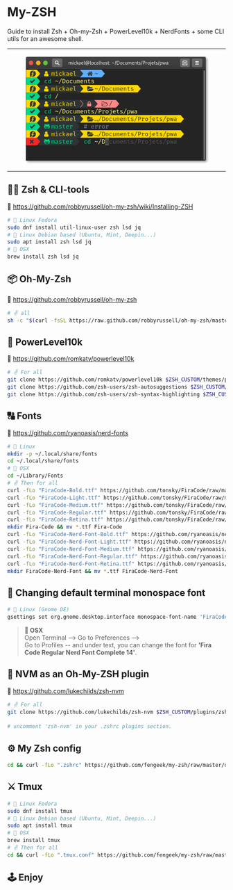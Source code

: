 # My-ZSH

Guide to install Zsh + Oh-my-Zsh + PowerLevel10k + NerdFonts + some CLI utils for an awesome shell.

---

<p align="center">
  <img height="250" src="./capture.png">
  <br>
</p>

---

## 👨‍💻 Zsh & CLI-tools

📖 https://github.com/robbyrussell/oh-my-zsh/wiki/Installing-ZSH

```bash
# 🐧 Linux Fedora
sudo dnf install util-linux-user zsh lsd jq
# 🐧 Linux Debian based (Ubuntu, Mint, Deepin...)
sudo apt install zsh lsd jq
# 🍎 OSX
brew install zsh lsd jq
```

## 📦 Oh-My-Zsh

📖 https://github.com/robbyrussell/oh-my-zsh

```bash
# ✌️ all
sh -c "$(curl -fsSL https://raw.github.com/robbyrussell/oh-my-zsh/master/tools/install.sh)"
```

## 💪 PowerLevel10k

📖 https://github.com/romkatv/powerlevel10k

```bash
# ✌️ For all
git clone https://github.com/romkatv/powerlevel10k $ZSH_CUSTOM/themes/powerlevel10k
git clone https://github.com/zsh-users/zsh-autosuggestions $ZSH_CUSTOM/plugins/zsh-autosuggestions
git clone https://github.com/zsh-users/zsh-syntax-highlighting $ZSH_CUSTOM/plugins/zsh-syntax-highlighting
```

## 🔠 Fonts

📖 https://github.com/ryanoasis/nerd-fonts

```bash
# 🐧 Linux
mkdir -p ~/.local/share/fonts
cd ~/.local/share/fonts
# 🍎 OSX
cd ~/Library/Fonts
# ✌️ Then for all
curl -fLo "FiraCode-Bold.ttf" https://github.com/tonsky/FiraCode/raw/master/distr/ttf/FiraCode-Bold.ttf
curl -fLo "FiraCode-Light.ttf" https://github.com/tonsky/FiraCode/raw/master/distr/ttf/FiraCode-Light.ttf
curl -fLo "FiraCode-Medium.ttf" https://github.com/tonsky/FiraCode/raw/master/distr/ttf/FiraCode-Medium.ttf
curl -fLo "FiraCode-Regular.ttf" https://github.com/tonsky/FiraCode/raw/master/distr/ttf/FiraCode-Regular.ttf
curl -fLo "FiraCode-Retina.ttf" https://github.com/tonsky/FiraCode/raw/master/distr/ttf/FiraCode-Retina.ttf
mkdir Fira-Code && mv *.ttf Fira-Code
curl -fLo "FiraCode-Nerd-Font-Bold.ttf" https://github.com/ryanoasis/nerd-fonts/raw/master/patched-fonts/FiraCode/Bold/complete/Fira%20Code%20Bold%20Nerd%20Font%20Complete.ttf
curl -fLo "FiraCode-Nerd-Font-Light.ttf" https://github.com/ryanoasis/nerd-fonts/raw/master/patched-fonts/FiraCode/Light/complete/Fira%20Code%20Light%20Nerd%20Font%20Complete.ttf
curl -fLo "FiraCode-Nerd-Font-Medium.ttf" https://github.com/ryanoasis/nerd-fonts/raw/master/patched-fonts/FiraCode/Medium/complete/Fira%20Code%20Medium%20Nerd%20Font%20Complete.ttf
curl -fLo "FiraCode-Nerd-Font-Regular.ttf" https://github.com/ryanoasis/nerd-fonts/raw/master/patched-fonts/FiraCode/Regular/complete/Fira%20Code%20Regular%20Nerd%20Font%20Complete.ttf
curl -fLo "FiraCode-Nerd-Font-Retina.ttf" https://github.com/ryanoasis/nerd-fonts/raw/master/patched-fonts/FiraCode/Retina/complete/Fira%20Code%20Retina%20Nerd%20Font%20Complete.ttf
mkdir FiraCode-Nerd-Font && mv *.ttf FiraCode-Nerd-Font
```

## 🔧 Changing default terminal monospace font

```bash
# 🐧 Linux (Gnome DE)
gsettings set org.gnome.desktop.interface monospace-font-name 'FiraCode Nerd Font Regular 14'
```

> **🍎 OSX**  
> Open Terminal --> Go to Preferences -->  
> Go to Profiles -- and under text, you can change the font for **'Fira Code Regular Nerd Font Complete 14'**.

## 🔌 NVM as an Oh-My-ZSH plugin

📖 https://github.com/lukechilds/zsh-nvm

```bash
# ✌️ For all
git clone https://github.com/lukechilds/zsh-nvm $ZSH_CUSTOM/plugins/zsh-nvm

# uncomment 'zsh-nvm' in your .zshrc plugins section.
```

## ⚙️ My Zsh config

```bash
cd && curl -fLo ".zshrc" https://github.com/fengeek/my-zsh/raw/master/dotfiles/.zshrc
```

## ⚔️ Tmux

```bash
# 🐧 Linux Fedora
sudo dnf install tmux
# 🐧 Linux Debian based (Ubuntu, Mint, Deepin...)
sudo apt install tmux
# 🍎 OSX
brew install tmux
# ✌️ Then for all
cd && curl -fLo ".tmux.conf" https://github.com/fengeek/my-zsh/raw/master/dotfiles/.tmux.conf
```

## 🕹 Enjoy

